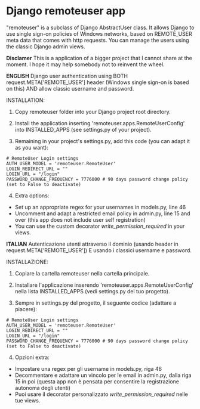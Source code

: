 # Django remoteuser app
"remoteuser" is a subclass of Django AbstractUser class. It allows Django to use single sign-on policies of Windows networks, based on REMOTE_USER meta data that comes with http requests.
You can manage the users using the classic Django admin views.

__Disclamer__
This is a application of a bigger project that I cannot share at the moment. I hope it may help somebody not to reinvent the wheel.

__ENGLISH__
Django user authentication using BOTH request.META['REMOTE_USER'] header (Windows single sign-on is based on this) AND allow classic username and password.

INSTALLATION:
1) Copy remoteuser folder into your Django project root directory.

2) Install the application inserting 'remoteuser.apps.RemoteUserConfig' into INSTALLED_APPS (see settings.py of your project).

3) Remaining in your project's settings.py, add this code (you can adapt it as you want):
```
# RemoteUser Login settings
AUTH_USER_MODEL = 'remoteuser.RemoteUser'
LOGIN_REDIRECT_URL = ""
LOGIN_URL = "/login"
PASSWORD_CHANGE_FREQUENCY = 7776000 # 90 days password change policy (set to False to deactivate)
```
4) Extra options:
- Set up an appropriate regex for your usernames in models.py, line 46
- Uncomment and adapt a restricted email policy in admin.py, line 15 and over (this app does not include user self registration)
- You can use the custom decorator *write_permission_required* in your views.



__ITALIAN__
Autenticazione utenti attraverso il dominio (usando header in request.META['REMOTE_USER']) E usando i classici username e password.

INSTALLAZIONE:

1) Copiare la cartella remoteuser nella cartella principale.

2) Installare l'applicazione inserendo 'remoteuser.apps.RemoteUserConfig' nella lista INSTALLED_APPS (vedi settings.py del tuo progetto).

3) Sempre in settings.py del progetto, il seguente codice (adattare a piacere):
```
# RemoteUser Login settings
AUTH_USER_MODEL = 'remoteuser.RemoteUser'
LOGIN_REDIRECT_URL = ""
LOGIN_URL = "/login"
PASSWORD_CHANGE_FREQUENCY = 7776000 # 90 days password change policy (set to False to deactivate)
```
4) Opzioni extra:
- Impostare una regex per gli username in models.py, riga 46
- Decommentare e adattare un vincolo per le email in admin.py, dalla riga 15 in poi (questa app non è pensata per consentire la registrazione autonoma degli utenti)
- Puoi usare il decorator personalizzato *write_permission_required* nelle tue views.
